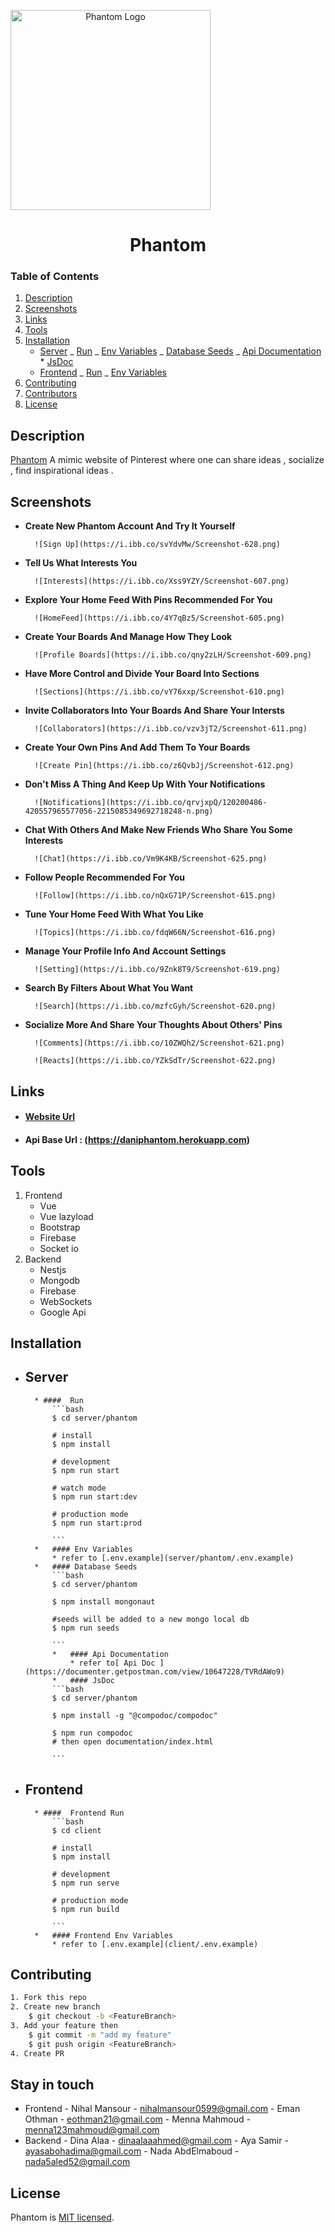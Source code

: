 <p  align="center">

<a align="center" href="https://phantomclient.herokuapp.com/"  target="blank"><img  src="https://i.pinimg.com/originals/13/a7/f2/13a7f2e36e658749fd97b9078ad1e22f.png"  width="320" align="center" alt="Phantom Logo"  /></a>

<h1 align="center">Phantom</h1>
</p>

### Table of Contents

1. [Description](#Description)
2. [Screenshots](#Screenshots)
3. [Links](#Links)
4. [Tools](#Tools)
5. [Installation](#Installation)
   - [Server](#Server)
     _ [Run](#Run)
     _ [Env Variables](#Env-Variables)
     _ [Database Seeds](#Database-Seeds)
     _ [Api Documentation](#Api-Documentation) \* [JsDoc](#JsDoc)
   - [Frontend](#Frontend)
     _ [Run](#Frontend-Run)
     _ [Env Variables](#Frontend-Env-Variables)
6. [Contributing](#Contributing)
7. [Contributors](#Stay-in-touch)
8. [License](#Lisence)

## Description

[Phantom](https://phantomrequiem.herokuapp.com) A mimic website of Pinterest where one can share ideas , socialize , find inspirational ideas .

## Screenshots

- **Create New Phantom Account And Try It Yourself**

      	![Sign Up](https://i.ibb.co/svYdvMw/Screenshot-628.png)

- **Tell Us What Interests You**

      	![Interests](https://i.ibb.co/Xss9YZY/Screenshot-607.png)

- **Explore Your Home Feed With Pins Recommended For You**

      	![HomeFeed](https://i.ibb.co/4Y7qBz5/Screenshot-605.png)

- **Create Your Boards And Manage How They Look**

      	![Profile Boards](https://i.ibb.co/qny2zLH/Screenshot-609.png)

- **Have More Control and Divide Your Board Into Sections**

      	![Sections](https://i.ibb.co/vY76xxp/Screenshot-610.png)

- **Invite Collaborators Into Your Boards And Share Your Intersts**

      	![Collaborators](https://i.ibb.co/vzv3jT2/Screenshot-611.png)

- **Create Your Own Pins And Add Them To Your Boards**

      	![Create Pin](https://i.ibb.co/z6QvbJj/Screenshot-612.png)

- **Don't Miss A Thing And Keep Up With Your Notifications**

      	![Notifications](https://i.ibb.co/qrvjxpQ/120200486-420557965577056-2215085349692718248-n.png)

- **Chat With Others And Make New Friends Who Share You Some Interests**

      	![Chat](https://i.ibb.co/Vm9K4KB/Screenshot-625.png)

- **Follow People Recommended For You**

      	![Follow](https://i.ibb.co/nQxG71P/Screenshot-615.png)

- **Tune Your Home Feed With What You Like**

      	![Topics](https://i.ibb.co/fdqW66N/Screenshot-616.png)

- **Manage Your Profile Info And Account Settings**

      	![Setting](https://i.ibb.co/9Znk8T9/Screenshot-619.png)

- **Search By Filters About What You Want**

      	![Search](https://i.ibb.co/mzfcGyh/Screenshot-620.png)

- **Socialize More And Share Your Thoughts About Others' Pins**

      	![Comments](https://i.ibb.co/10ZWQh2/Screenshot-621.png)

      	![Reacts](https://i.ibb.co/YZkSdTr/Screenshot-622.png)

## Links

- #### [Website Url](https://phantomrequiem.herokuapp.com)
- #### Api Base Url : (https://daniphantom.herokuapp.com)

## Tools

1. Frontend
   - Vue
   - Vue lazyload
   - Bootstrap
   - Firebase
   - Socket io
1. Backend
   - Nestjs
   - Mongodb
   - Firebase
   - WebSockets
   - Google Api

## Installation

- ## Server

      	* ####  Run
      		```bash
      		$ cd server/phantom

      		# install
      		$ npm install

      		# development
      		$ npm run start

      		# watch mode
      		$ npm run start:dev

      		# production mode
      		$ npm run start:prod

      		```
      	*	#### Env Variables
      		* refer to [.env.example](server/phantom/.env.example)
      	*	#### Database Seeds
      		```bash
      		$ cd server/phantom

      		$ npm install mongonaut

      		#seeds will be added to a new mongo local db
      		$ npm run seeds

      		```
      		*	#### Api Documentation
      			* refer to[ Api Doc ](https://documenter.getpostman.com/view/10647228/TVRdAWo9)
      		*	#### JsDoc
      		```bash
      		$ cd server/phantom

      		$ npm install -g "@compodoc/compodoc"

      		$ npm run compodoc
      		# then open documentation/index.html

      		```

- ## Frontend

      	* ####  Frontend Run
      		```bash
      		$ cd client

      		# install
      		$ npm install

      		# development
      		$ npm run serve

      		# production mode
      		$ npm run build

      		```
      	*	#### Frontend Env Variables
      		* refer to [.env.example](client/.env.example)

## Contributing

```bash
1. Fork this repo
2. Create new branch
	$ git checkout -b <FeatureBranch>
3. Add your feature then
	$ git commit -m "add my feature"
	$ git push origin <FeatureBranch>
4. Create PR
```

## Stay in touch

- Frontend - Nihal Mansour - nihalmansour0599@gmail.com - Eman Othman - eothman21@gmail.com - Menna Mahmoud - menna123mahmoud@gmail.com
- Backend - Dina Alaa - dinaalaaahmed@gmail.com - Aya Samir - ayasabohadima@gmail.com - Nada AbdElmaboud - nada5aled52@gmail.com

## License

Phantom is [MIT licensed](LICENSE).

